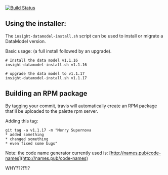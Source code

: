 [![Build Status](https://travis-ci.com/palette-software/insight-data-model.svg?token=qWG5FJDvsjLrsJpXgxSJ&branch=master)](https://travis-ci.com/palette-software/insight-data-model)


## Using the installer:

The ```insight-datamodel-install.sh``` script can be used to install or
migrate a DataModel version.

Basic usage:
(a full install followed by an upgrade).

```
# Install the data model v1.1.16
insight-datamodel-install.sh v1.1.16

# upgrade the data model to v1.1.17
insight-datamodel-install.sh v1.1.17
```


## Building an RPM package

By tagging your commit, travis will automatically create an RPM package
that'll be uploaded to the palette rpm server.

Adding this tag:

```
git tag -a v1.1.17 -m "Merry Supernova
* added something
* changed something
* even fixed some bugs"
```

Note: the code name generator currently used is:
[http://names.pub/code-names](http://names.pub/code-names)


WHY???!?!?